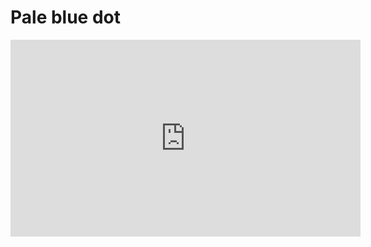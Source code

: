 # Pale blue dot

<iframe width="560" height="315" src="https://www.youtube-nocookie.com/embed/wupToqz1e2g" title="YouTube video player" frameborder="0" allow="accelerometer; autoplay; clipboard-write; encrypted-media; gyroscope; picture-in-picture; web-share" allowfullscreen></iframe>
